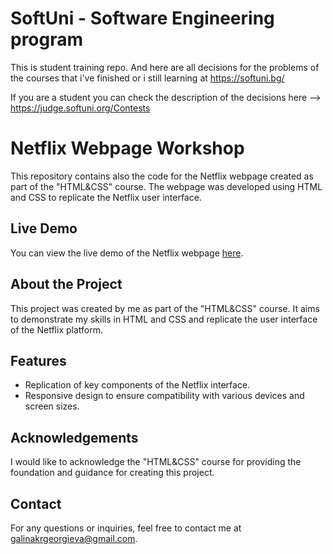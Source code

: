 # SoftUni - Software Engineering program
This is student training repo. And here are all decisions for the problems of the courses that i've finished or i still learning at https://softuni.bg/

If you are a student you can check the description of the decisions here --> https://judge.softuni.org/Contests


# Netflix Webpage Workshop

This repository contains also the code for the Netflix webpage created as part of the "HTML&CSS" course. The webpage was developed using HTML and CSS to replicate the Netflix user interface.

## Live Demo

You can view the live demo of the Netflix webpage [here](https://netflix-webpage-workshop.galkakg.repl.co/).

## About the Project

This project was created by me as part of the "HTML&CSS" course. It aims to demonstrate my skills in HTML and CSS and replicate the user interface of the Netflix platform.

## Features

- Replication of key components of the Netflix interface.
- Responsive design to ensure compatibility with various devices and screen sizes.

## Acknowledgements

I would like to acknowledge the "HTML&CSS" course for providing the foundation and guidance for creating this project.

## Contact

For any questions or inquiries, feel free to contact me at [galinakrgeorgieva@gmail.com](mailto:galinakrgeorgieva@gmail.com).
